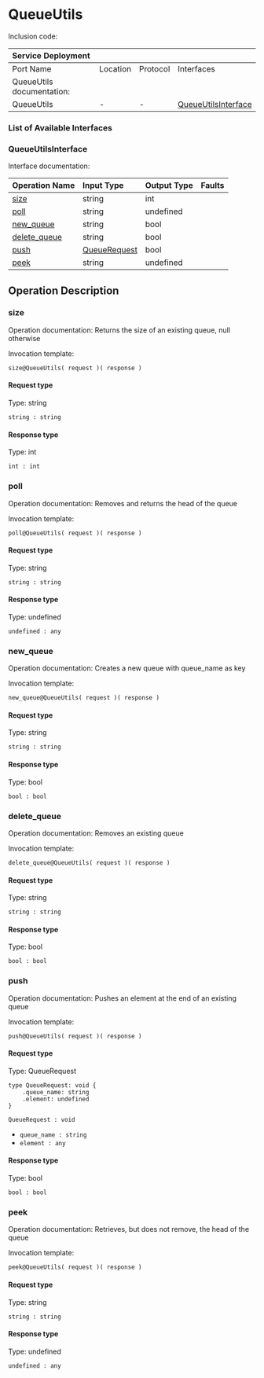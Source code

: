 <!-- markdownlint-disable -->

# QueueUtils

Inclusion code: 

| Service Deployment |  |  |  |
| :--- | :--- | :--- | :--- |
| Port Name | Location | Protocol | Interfaces |
| QueueUtils documentation: |  |  |  |
| QueueUtils | - | - | [QueueUtilsInterface](queue_utils.md#QueueUtilsInterface) |

### List of Available Interfaces

### QueueUtilsInterface <a id="QueueUtilsInterface"></a>

Interface documentation:

| Operation Name | Input Type | Output Type | Faults |
| :--- | :--- | :--- | :--- |
| [size](queue_utils.md#size) | string | int |  |
| [poll](queue_utils.md#poll) | string | undefined |  |
| [new\_queue](queue_utils.md#new_queue) | string | bool |  |
| [delete\_queue](queue_utils.md#delete_queue) | string | bool |  |
| [push](queue_utils.md#push) | [QueueRequest](queue_utils.md#QueueRequest) | bool |  |
| [peek](queue_utils.md#peek) | string | undefined |  |

## Operation Description

### size <a id="size"></a>

Operation documentation: Returns the size of an existing queue, null otherwise

Invocation template:

```jolie
size@QueueUtils( request )( response )
```

#### Request type

Type: string

`string : string`

#### Response type

Type: int

`int : int`

### poll <a id="poll"></a>

Operation documentation: Removes and returns the head of the queue

Invocation template:

```jolie
poll@QueueUtils( request )( response )
```

#### Request type

Type: string

`string : string`

#### Response type

Type: undefined

`undefined : any`

### new\_queue <a id="new_queue"></a>

Operation documentation: Creates a new queue with queue\_name as key

Invocation template:

```jolie
new_queue@QueueUtils( request )( response )
```

#### Request type

Type: string

`string : string`

#### Response type

Type: bool

`bool : bool`

### delete\_queue <a id="delete_queue"></a>

Operation documentation: Removes an existing queue

Invocation template:

```jolie
delete_queue@QueueUtils( request )( response )
```

#### Request type

Type: string

`string : string`

#### Response type

Type: bool

`bool : bool`

### push <a id="push"></a>

Operation documentation: Pushes an element at the end of an existing queue

Invocation template:

```jolie
push@QueueUtils( request )( response )
```

#### Request type <a id="QueueRequest"></a>

Type: QueueRequest

```jolie
type QueueRequest: void {
    .queue_name: string
    .element: undefined
}
```

`QueueRequest : void`

* `queue_name : string`
* `element : any`

#### Response type

Type: bool

`bool : bool`

### peek <a id="peek"></a>

Operation documentation: Retrieves, but does not remove, the head of the queue

Invocation template:

```jolie
peek@QueueUtils( request )( response )
```

#### Request type

Type: string

`string : string`

#### Response type

Type: undefined

`undefined : any`

